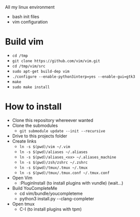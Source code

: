 All my linux environment

- bash init files
- vim configuration

# Build vim
- `cd /tmp`
- `git clone https://github.com/vim/vim.git`
- `cd /tmp/vim/src`
- `sudo apt-get build-dep vim`
- `./configure --enable-python3interp=yes --enable-gui=gtk3`
- `make`
- `sudo make install`

# How to install
- Clone this repository whereever wanted
- Clone the submodules
  - `git submodule update --init --recursive`
- Drive to this projects folder
- Create links
  - `ln -s $(pwd)/vim ~/.vim`
  - `ln -s $(pwd)/aliases ~/.aliases`
  - `ln -s $(pwd)/aliases_<xx> ~/.aliases_machine`
  - `ln -s $(pwd)/zsh/zshrc ~/.zshrc`
  - `ln -s $(pwd)/tmux/.tmux ~/.tmux`
  - `ln -s $(pwd)/tmux/.tmux.conf ~/.tmux.conf`
- Open Vim
  - :PluginInstall (to install plugins with vundle) (wait...)
- Build YouCompleteMe
  - cd vim/bundle/youcompleteme 
  - python3 install.py --clang-completer
- Open tmux
  - C-I (to install plugins with tpm)

